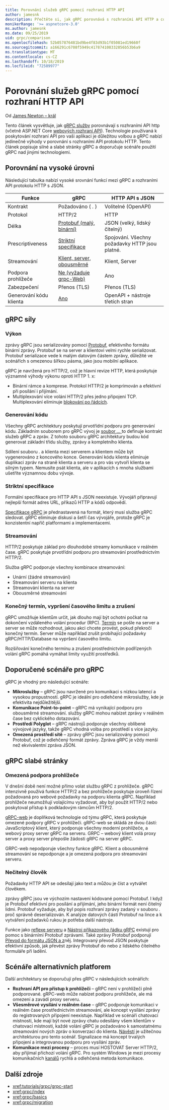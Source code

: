 ```yaml
---
title: Porovnání služeb gRPC pomocí rozhraní HTTP API
author: jamesnk
description: Přečtěte si, jak gRPC porovnává s rozhraními API HTTP a co doporučuje scénáře.
monikerRange: '>= aspnetcore-3.0'
ms.author: jamesnk
ms.date: 09/25/2019
uid: grpc/comparison
ms.openlocfilehash: 52b057876481bd9be4f83d93b1f05081ed19660f
ms.sourcegitcommit: a166291c6708f5949c417874108332856b53b6a9
ms.translationtype: MT
ms.contentlocale: cs-CZ
ms.lasthandoff: 10/18/2019
ms.locfileid: "72589977"
---
```

# <a name="compare-grpc-services-with-http-apis"></a>Porovnání služeb gRPC pomocí rozhraní HTTP API

Od [James Newton – král](https://twitter.com/jamesnk)

Tento článek vysvětluje, jak [gRPC služby](https://grpc.io/docs/guides/) porovnávají s rozhraními API http (včetně ASP.NET Core [webových rozhraní API](xref:web-api/index)). Technologie používaná k poskytování rozhraní API pro vaši aplikaci je důležitou volbou a gRPC nabízí jedinečné výhody v porovnání s rozhraními API protokolu HTTP. Tento článek popisuje silné a slabé stránky gRPC a doporučuje scénáře použití gRPC nad jinými technologiemi.

## <a name="high-level-comparison"></a>Porovnání na vysoké úrovni

Následující tabulka nabízí vysoké srovnání funkcí mezi gRPC a rozhraními API protokolu HTTP s JSON.

| Funkce          | gRPC                                               | HTTP API s JSON           |
| ---------------- | -------------------------------------------------- | ----------------------------- |
| Kontrakt         | Požadováno ( *.* )                                | Volitelné (OpenAPI)            |
| Protokol         | HTTP/2                                             | HTTP                          |
| Délka          | [Protobuf (malý, binární)](#performance)           | JSON (velký, lidský čitelný)  |
| Prescriptiveness | [Striktní specifikace](#strict-specification)      | Spojování. Všechny požadavky HTTP jsou platné.     |
| Streamování        | [Klient, server, obousměrné](#streaming)       | Klient, Server                |
| Podpora prohlížeče  | [Ne (vyžaduje grpc-Web)](#limited-browser-support) | Ano                           |
| Zabezpečení         | Přenos (TLS)                                    | Přenos (TLS)               |
| Generování kódu klienta | [Ano](#code-generation)                      | OpenAPI + nástroje třetích stran |

## <a name="grpc-strengths"></a>gRPC síly

### <a name="performance"></a>Výkon

zprávy gRPC jsou serializovány pomocí [Protobuf](https://developers.google.com/protocol-buffers/docs/overview), efektivního formátu binární zprávy. Protobuf se na server a klientovi velmi rychle serializovat. Protobuf serializace vede k malým datovým částem zprávy, důležité ve scénářích s omezenou šířkou pásma, jako jsou mobilní aplikace.

gRPC je navržená pro HTTP/2, což je hlavní revize HTTP, která poskytuje významné výhody výkonu oproti HTTP 1. x:

* Binární rámce a komprese. Protokol HTTP/2 je komprimován a efektivní při posílání i přijímání.
* Multiplexování více volání HTTP/2 přes jedno připojení TCP. Multiplexování eliminuje [blokování po řádcích](https://en.wikipedia.org/wiki/Head-of-line_blocking).

### <a name="code-generation"></a>Generování kódu

Všechny gRPC architektury poskytují prvotřídní podporu pro generování kódu. Základním souborem pro gRPC vývoj je [soubor *...* ](https://developers.google.com/protocol-buffers/docs/proto3)to definuje kontrakt služeb gRPC a zpráv. Z tohoto souboru gRPC architektury budou kód generovat základní třídu služby, zprávy a kompletního klienta.

Sdílení souboru *.* a klienta mezi serverem a klientem může být vygenerováno z koncového konce. Generování kódu klienta eliminuje duplikaci zpráv na straně klienta a serveru a pro vás vytvoří klienta se silným typem. Nemusíte psát klienta, ale v aplikacích s mnoha službami ušetříte významnou dobu vývoje.

### <a name="strict-specification"></a>Striktní specifikace

Formální specifikace pro HTTP API s JSON neexistuje. Vývojáři připravují nejlepší formát adres URL, příkazů HTTP a kódů odpovědí.

[Specifikace gRPC](https://github.com/grpc/grpc/blob/master/doc/PROTOCOL-HTTP2.md) je přednastavená na formát, který musí služba gRPC sledovat. gRPC eliminuje diskusi a šetří čas vývojáře, protože gRPC je konzistentní napříč platformami a implementacemi.

### <a name="streaming"></a>Streamování

HTTP/2 poskytuje základ pro dlouhodobé streamy komunikace v reálném čase. gRPC poskytuje prvotřídní podporu pro streamování prostřednictvím HTTP/2.

Služba gRPC podporuje všechny kombinace streamování:

* Unární (žádné streamování)
* Streamování serveru na klienta
* Streamování klienta na server
* Obousměrné streamování

### <a name="deadlinetimeouts-and-cancellation"></a>Konečný termín, vypršení časového limitu a zrušení

gRPC umožňuje klientům určit, jak dlouho mají být ochotni počkat na dokončení vzdáleného volání procedur (RPC). [Termín](https://grpc.io/blog/deadlines) se pošle na server a server se může rozhodnout, jakou akci chcete provést, pokud překročí konečný termín. Server může například zrušit probíhající požadavky gRPC/HTTP/Database na vypršení časového limitu.

Rozšiřování konečného termínu a zrušení prostřednictvím podřízených volání gRPC pomáhá vymáhat limity využití prostředků.

## <a name="grpc-recommended-scenarios"></a>Doporučené scénáře pro gRPC

gRPC je vhodný pro následující scénáře:

* **Mikroslužby** &ndash; gRPC jsou navržené pro komunikaci s nízkou latencí a vysokou propustností. gRPC je ideální pro odlehčené mikroslužby, kde je efektivita nejdůležitější.
* **Komunikace Point-to-point** &ndash; gRPC má vynikající podporu pro obousměrné streamování. služby gRPC mohou nabízet zprávy v reálném čase bez cyklického dotazování.
* **Prostředí Polyglot** &ndash; gRPC nástrojů podporuje všechny oblíbené vývojové jazyky, takže gRPC vhodná volba pro prostředí s více jazyky.
* **Omezená prostředí sítě** &ndash; zprávy gRPC jsou serializovány pomocí Protobuf, což je odlehčený formát zprávy. Zpráva gRPC je vždy menší než ekvivalentní zpráva JSON.

## <a name="grpc-weaknesses"></a>gRPC slabé stránky

### <a name="limited-browser-support"></a>Omezená podpora prohlížeče

V dnešní době není možné přímo volat službu gRPC z prohlížeče. gRPC intenzivně používá funkce HTTP/2 a bez prohlížeče poskytuje úroveň řízení požadovaná pro webové požadavky na podporu klienta gRPC. Například prohlížeče neumožňují volajícímu vyžadovat, aby byl použit HTTP/2 nebo poskytoval přístup k podkladovým rámcům HTTP/2.

[gRPC-web](https://grpc.io/docs/tutorials/basic/web.html) je doplňková technologie od týmu gRPC, která poskytuje omezené podpory gRPC v prohlížeči. gRPC-web se skládá ze dvou částí: JavaScriptový klient, který podporuje všechny moderní prohlížeče, a webový proxy server gRPC na serveru. GRPC – webový klient volá proxy server a proxy server přepošle žádosti gRPC na server gRPC.

GRPC-web nepodporuje všechny funkce gRPC. Klient a obousměrné streamování se nepodporuje a je omezená podpora pro streamování serveru.

### <a name="not-human-readable"></a>Nečitelný člověk

Požadavky HTTP API se odesílají jako text a můžou je číst a vytvářet člověkem.

zprávy gRPC jsou ve výchozím nastavení kódované pomocí Protobuf. I když je Protobuf efektivní pro posílání a přijímání, jeho binární formát není čitelný lidmi. Protobuf vyžaduje, aby byl popis rozhraní zprávy zadaný v souboru *.* proč správně deserializován. K analýze datových částí Protobuf na lince a k vytváření požadavků rukou je potřeba další nástroje.

Funkce jako [reflexe serveru](https://github.com/grpc/grpc/blob/master/doc/server-reflection.md) a [Nástroj příkazového řádku gRPC](https://github.com/grpc/grpc/blob/master/doc/command_line_tool.md) existují pro pomoc s binárními Protobuf zprávami. Také zprávy Protobuf podporují [Převod do formátu JSON a z](https://developers.google.com/protocol-buffers/docs/proto3#json)něj. Integrovaný převod JSON poskytuje efektivní způsob, jak převést zprávy Protobuf do nebo z lidského čitelného formuláře při ladění.

## <a name="alternative-framework-scenarios"></a>Scénáře alternativních platforem

Další architektury se doporučují přes gRPC v následujících scénářích:

* **Rozhraní API pro přístup k prohlížeči** &ndash; gRPC není v prohlížeči plně podporované. gRPC-web může nabízet podporu prohlížeče, ale má omezení a zavádí proxy serveru.
* **Všesměrové vysílání v reálném čase** &ndash; gRPC podporuje komunikaci v reálném čase prostřednictvím streamování, ale koncept vysílání zprávy do registrovaných připojení neexistuje. Například ve scénáři chatovací místnosti, kde mají být nové zprávy chatu odesílány všem klientům v chatovací místnosti, každé volání gRPC je požadováno k samostatnému streamování nových zpráv o konverzaci do klienta. [Návěstí](xref:signalr/introduction) je užitečnou architekturou pro tento scénář. Signalizace má koncept trvalých připojení a integrovanou podporu pro vysílání zpráv.
* **Komunikace mezi procesy** &ndash; proces musí HOSTOVAT Server HTTP/2, aby přijímal příchozí volání gRPC. Pro systém Windows je mezi procesy komunikačních [kanálů](/dotnet/standard/io/pipe-operations) rychlá a odlehčená metoda komunikace.

## <a name="additional-resources"></a>Další zdroje

* <xref:tutorials/grpc/grpc-start>
* <xref:grpc/index>
* <xref:grpc/basics>
* <xref:grpc/migration>
